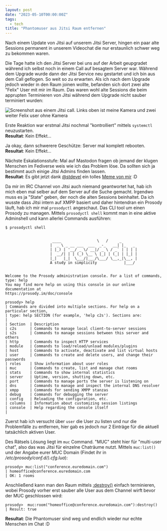 ```yaml
---
layout: post
date: "2023-05-10T00:00:00Z"
tags:
  - tech
title: "Phantomuser aus Jitsi Raum entfernen"
---
```



Nach einem Update von Jitsi auf unserem Jitsi Server, hingen ein paar alte Sessions permanent
in unserem Videochat die nur erstaunlich schwer weg zu bekommen waren.

<!--more-->

Die Tage hatte ich den Jitsi Server bei uns auf der Arbeit geupgradet während ich selbst noch in einem Call auf besagtem Server war. 
Während dem Upgrade wurde dann der Jitsi Service neu gestartet und ich bin aus dem Call geflogen. So weit so zu erwarten.
Als ich nach dem Upgrade jedoch wieder in den Raum joinen wollte, befanden sich dort zwei alte "Felix" User mit mir im Raum.
Das waren wohl alte Sessions die beim apprupten Terminieren von Jitsi während dem Upgrade nicht sauber terminiert wurden:

![Screenshot aus einem Jitsi call. Links oben ist meine Kamera und zwei weiter Felix user ohne Kamera](
    /img/2023/jitsi_call.png
    "Wat, wer ist das denn?")


Erste Reaktion war erstmal Jitsi nochmal "kontrolliert" mittels `systemctl` neuzustarten.  
**Resultat**: Kein Effekt...

Ja okay, dann schwerere Geschütze: Server mal komplett rebooten.  
**Resultat**: Kein Effekt...

Nächste Eskalationsstufe: Mal auf Mastodon fragen ob jemand der klugen Menschen im Fediverse weis wie ich das Problem löse.
Da sollten sich ja bestimmt auch einige Jitsi Admins finden lassen.  
**Resultat**: Es gibt jetzt dank [@stdevel](https://chaos.social/@stdevel) ein
tolles [Meme von mir](https://chaos.social/@fleaz/110316816350816496) :D


Da mir im IRC Channel von Jitsi auch niemand geantwortet hat, hab ich mich eben
mal selber auf dem Server auf die Suche gemacht. Irgendwo muss es ja "State"
geben, der noch die alten Sessions beinhaltet. Da ich wusste dass Jitsi intern auf XMPP basiert und daher hintendran
ein Prosody läuft, hab ich mir mal `prosodyctl` angeschaut. Das CLI tool um einen Prosody zu managen. Mittels `prosodyctl shell`
kommt man in eine aktive Adminshell und kann allerlei Commands ausführen:

```shell
$ prosodyctl shell


                     ____                \   /     _
                    |  _ \ _ __ ___  ___  _-_   __| |_   _
                    | |_) | '__/ _ \/ __|/ _ \ / _` | | | |
                    |  __/| | | (_) \__ \ |_| | (_| | |_| |
                    |_|   |_|  \___/|___/\___/ \__,_|\__, |
                    A study in simplicity            |___/


Welcome to the Prosody administration console. For a list of commands, type: help
You may find more help on using this console in our online documentation at 
https://prosody.im/doc/console

prosody> help
| Commands are divided into multiple sections. For help on a particular section, 
| type: help SECTION (for example, 'help c2s'). Sections are: 
| 
| Section  | Description                                                          
| c2s      | Commands to manage local client-to-server sessions                   
| s2s      | Commands to manage sessions between this server and others           
| http     | Commands to inspect HTTP services                                    
| module   | Commands to load/reload/unload modules/plugins                       
| host     | Commands to activate, deactivate and list virtual hosts              
| user     | Commands to create and delete users, and change their passwords      
| roles    | Show information about user roles                                    
| muc      | Commands to create, list and manage chat rooms                       
| stats    | Commands to show internal statistics                                 
| server   | Uptime, version, shutting down, etc.                                 
| port     | Commands to manage ports the server is listening on                  
| dns      | Commands to manage and inspect the internal DNS resolver             
| xmpp     | Commands for sending XMPP stanzas                                    
| debug    | Commands for debugging the server                                    
| config   | Reloading the configuration, etc.                                    
| columns  | Information about customizing session listings                       
| console  | Help regarding the console itself                                    
| 
```

Zuerst hab ich versucht über `user` die User zu listen und nur die Problemfälle zu entfernen, hier gab es jedoch nur 2 Einträge
für die aktuell tatsächlich aktiven User.

Des Rätsels Lösung liegt im `muc` Command. "MUC" steht hier für "multi-user chat", also das was Jitsi für einzelne Chaträume nutzt.
Mittels `muc:list()` und der Angabe eurer MUC Domain (Findet ihr in */etc/prosody/conf.d/<jitsidomain>).cfg.lua*):

```shell
prosody> muc:list("conference.euredomain.com")
| homeoffice@conference.euredomain.com
| OK: 1 rooms
```

Anschließend kann man den Raum mittels [:destroy()](https://prosody.im/doc/console#mucroom_roomdestroy) einfach terminieren, wobei Prosody vorher erst sauber alle User aus dem Channel wirft bevor der MUC geschlossen wird:

```shell
prosody>  muc:room("homeoffice@conference.euredomain.com"):destroy()
| Result: true
```

**Resultat**: Die Phantomuser sind weg und endlich wieder nur echte Menschen im Chat :D